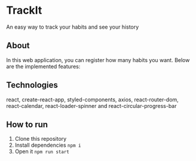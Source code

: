 # TrackIt
An easy way to track your habits and see your history
## About
In this web application, you can register how many habits you want. Below are the implemented features:
## Technologies
react, create-react-app, styled-components, axios, react-router-dom, react-calendar, react-loader-spinner and react-circular-progress-bar
## How to run
1. Clone this repository
2. Install dependencies
`npm i`
3. Open it
`npm run start`
